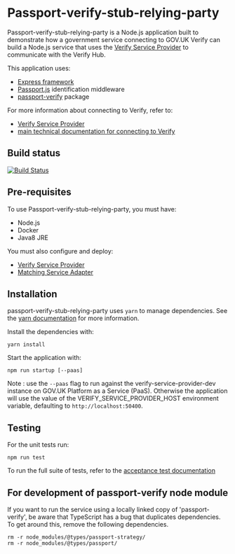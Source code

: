 Passport-verify-stub-relying-party
==================================

Passport-verify-stub-relying-party is a Node.js application built to demonstrate how a government service connecting to GOV.UK Verify can build a Node.js service that uses the [Verify Service Provider](https://github.com/alphagov/verify-service-provider) to communicate with the Verify Hub. 

This application uses:
* [Express framework](https://expressjs.com/) 
* [Passport.js](https://www.npmjs.com/package/passport) identification middleware
* [passport-verify](https://github.com/alphagov/passport-verify) package

For more information about connecting to Verify, refer to:

* [Verify Service Provider](https://github.com/alphagov/verify-service-provider)
* [main technical documentation for connecting to Verify](http://alphagov.github.io/rp-onboarding-tech-docs/index.html)

Build status
------------
[![Build Status](https://travis-ci.org/alphagov/passport-verify-stub-relying-party.svg?branch=master)](https://travis-ci.org/alphagov/passport-verify-stub-relying-party)

Pre-requisites
--------------
To use Passport-verify-stub-relying-party, you must have:

* Node.js
* Docker
* Java8 JRE 

You must also configure and deploy:

* [Verify Service Provider](https://github.com/alphagov/verify-service-provider)
* [Matching Service Adapter](http://alphagov.github.io/rp-onboarding-tech-docs/pages/msa/msa.html)

Installation
------------

passport-verify-stub-relying-party uses `yarn` to manage dependencies. See the [yarn documentation](https://yarnpkg.com/en/) for more information. 

Install the dependencies with:

```
yarn install
```

Start the application with:

```
npm run startup [--paas]
```

Note : use the ```--paas``` flag to run against the verify-service-provider-dev instance on GOV.UK Platform as a Service (PaaS). Otherwise the application will use the value of the VERIFY_SERVICE_PROVIDER_HOST environment variable, defaulting to `http://localhost:50400`.

Testing
-------

For the unit tests run:
```
npm run test
```

To run the full suite of tests, refer to the [acceptance test documentation](/docs/development/Running_Acceptance_Tests.md)

For development of passport-verify node module
----------------------------------------------
If you want to run the service using a locally linked copy of 'passport-verify', be aware that TypeScript has a bug that duplicates dependencies. To get around this,  remove the following dependencies.

```
rm -r node_modules/@types/passport-strategy/
rm -r node_modules/@types/passport/
```
